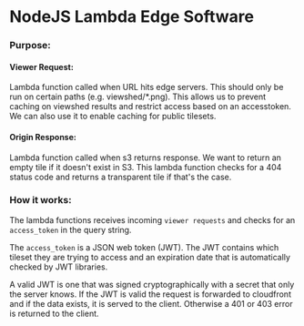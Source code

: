 # NodeJS Lambda Edge Software

### Purpose:

#### Viewer Request:
Lambda function called when URL hits edge servers. This should only be run on certain paths (e.g. viewshed/*.png). This allows us to prevent caching on viewshed results and restrict access based on an accesstoken. We can also use it to enable caching for public tilesets.

#### Origin Response:
Lambda function called when s3 returns response. We want to return an empty tile if it doesn't exist in S3. This lambda function checks for a 404 status code and returns a transparent tile if that's the case.

### How it works:

The lambda functions receives incoming `viewer requests` and checks for an `access_token` in the query string.

The `access_token` is a JSON web token (JWT). The JWT contains which tileset they are trying to access and an expiration date that is automatically checked by JWT libraries.

A valid JWT is one that was signed cryptographically with a secret that only the server knows. If the JWT is valid the request is forwarded to cloudfront and if the data exists, it is served to the client. Otherwise a 401 or 403 error is returned to the client.